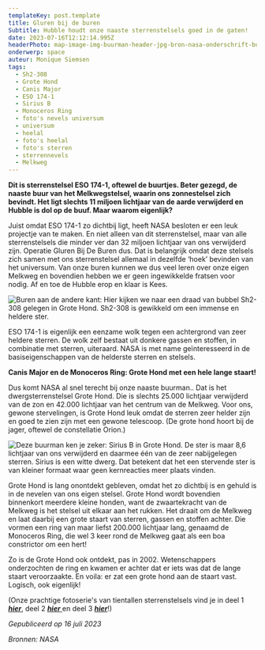 ```yaml
---
templateKey: post.template
title: Gluren bij de buren
Subtitle: Hubble houdt onze naaste sterrenstelsels goed in de gaten!
date: 2023-07-16T12:12:14.995Z
headerPhoto: map-image-img-buurman-header-jpg-bron-nasa-onderschrift-buurman-header
onderwerp: space
auteur: Monique Siemsen
tags:
  - Sh2-308
  - Grote Hond
  - Canis Major
  - ESO 174-1
  - Sirius B
  - Monoceros Ring
  - foto's nevels universum
  - universum
  - heelal
  - foto's heelal
  - foto's sterren
  - sterrennevels
  - Melkweg
---
```

**Dit is sterrenstelsel ESO 174-1, oftewel de buurtjes. Beter gezegd, de naaste buur van het Melkwegstelsel, waarin ons zonnestelsel zich bevindt. Het ligt slechts 11 miljoen lichtjaar van de aarde verwijderd en Hubble is dol op de buuf. Maar waarom eigenlijk?**

Juist omdat ESO 174-1 zo dichtbij ligt, heeft NASA besloten er een leuk projectje van te maken. En niet alleen van dit sterrenstelsel, maar van alle sterrenstelsels die minder ver dan 32 miljoen lichtjaar van ons verwijderd zijn. Operatie Gluren Bij De Buren dus. Dat is belangrijk omdat deze stelsels zich samen met ons sterrenstelsel allemaal in dezelfde ‘hoek’ bevinden van het universum. Van onze buren kunnen we dus veel leren over onze eigen Melkweg en bovendien hebben we er geen ingewikkelde fratsen voor nodig. Af en toe de Hubble erop en klaar is Kees.

![Buren aan de andere kant: Hier kijken we naar een draad van bubbel Sh2-308 gelegen in Grote Hond. Sh2-308 is gewikkeld om een immense en heldere ster.](/img/buurman-1-grote-hond.jpeg "NASA")

E﻿SO 174-1 is eigenlijk een eenzame wolk tegen een achtergrond van zeer heldere sterren. De wolk zelf bestaat uit donkere gassen en stoffen, in combinatie met sterren, uiteraard. NASA is met name geïnteresseerd in de basiseigenschappen van de helderste sterren en stelsels. 

**C﻿anis Major en de Monoceros Ring: Grote Hond met een hele lange staart!**

Dus komt NASA al snel terecht bij onze naaste buurman.. Dat is het dwergsterrenstelsel Grote Hond. Die is slechts 25.000 lichtjaar verwijderd van de zon en 42.000 lichtjaar van het centrum van de Melkweg. Voor ons, gewone stervelingen, is Grote Hond leuk omdat de sterren zeer helder zijn en goed te zien zijn met een gewone telescoop. (De grote hond hoort bij de jager, oftewel de constellatie Orion.) 

![Deze buurman ken je zeker: Sirius B in Grote Hond. De ster is maar 8,6 lichtjaar van ons verwijderd en daarmee één van de zeer nabijgelegen sterren. Sirius is een witte dwerg. Dat betekent dat het een stervende ster is van kleiner formaat waar geen kernreacties meer plaats vinden.](/img/buurman-2-sirius-b.jpeg "NASA")

Grote Hond is lang onontdekt gebleven, omdat het zo dichtbij is en gehuld is in de nevelen van ons eigen stelsel. Grote Hond wordt bovendien binnenkort meerdere kleine honden, want de zwaartekracht van de Melkweg is het stelsel uit elkaar aan het rukken. Het draait om de Melkweg en laat daarbij een grote staart van sterren, gassen en stoffen achter. Die vormen een ring van maar liefst 200.000 lichtjaar lang, genaamd de Monoceros Ring, die wel 3 keer rond de Melkweg gaat als een boa constrictor om een hert!

Zo is de Grote Hond ook ontdekt, pas in 2002. Wetenschappers onderzochten de ring en kwamen er achter dat er iets was dat de lange staart veroorzaakte. En voila: er zat een grote hond aan de staart vast. Logisch, ook eigenlijk!

(﻿Onze prachtige fotoserie's van tientallen sterrenstelsels vind je in deel 1 ***[hier](/galactische-wieg-en-sterfbed)***, deel 2 [***hier*** ](/interstellaire-gas-en-stofwolken)en deel 3 ***[hier](/kosmische-wolken-van-sterren)***!)

*Gepubliceerd op 16 juli 2023*

*Bronnen: NASA*